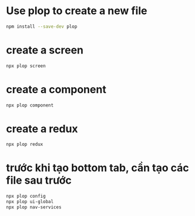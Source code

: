 # Use plop to create a new file

```bash
npm install --save-dev plop
```

# create a screen

```bash
npx plop screen
```

# create a component

```bash
npx plop component
```

# create a redux

```bash
npx plop redux
```

# trước khi tạo bottom tab, cần tạo các file sau trước

```bash
npx plop config
npx plop ui-global
npx plop nav-services
```
